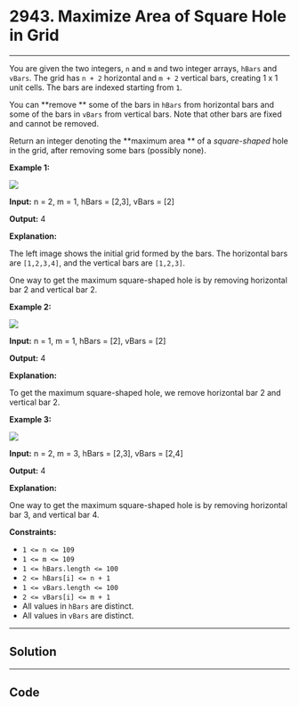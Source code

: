 # 2943. Maximize Area of Square Hole in Grid

---

You are given the two integers, `n` and `m` and two integer arrays, `hBars` and `vBars`. The grid has `n + 2` horizontal and `m + 2` vertical bars, creating 1 x 1 unit cells. The bars are indexed starting from `1`.

You can **remove ** some of the bars in `hBars` from horizontal bars and some of the bars in `vBars` from vertical bars. Note that other bars are fixed and cannot be removed.

Return an integer denoting the **maximum area ** of a _square-shaped_ hole in the grid, after removing some bars (possibly none).

 

**Example 1:**

![](https://assets.leetcode.com/uploads/2023/11/05/screenshot-from-2023-11-05-22-40-25.png)

**Input:** n = 2, m = 1, hBars = [2,3], vBars = [2]

**Output:** 4

**Explanation:**

The left image shows the initial grid formed by the bars. The horizontal bars are `[1,2,3,4]`, and the vertical bars are `[1,2,3]`.

One way to get the maximum square-shaped hole is by removing horizontal bar 2 and vertical bar 2.

**Example 2:**

![](https://assets.leetcode.com/uploads/2023/11/04/screenshot-from-2023-11-04-17-01-02.png)

**Input:** n = 1, m = 1, hBars = [2], vBars = [2]

**Output:** 4

**Explanation:**

To get the maximum square-shaped hole, we remove horizontal bar 2 and vertical bar 2.

**Example 3:**

![](https://assets.leetcode.com/uploads/2024/03/12/unsaved-image-2.png)

**Input:** n = 2, m = 3, hBars = [2,3], vBars = [2,4]

**Output:** 4

**Explanation:**

One way to get the maximum square-shaped hole is by removing horizontal bar 3, and vertical bar 4.

 

**Constraints:**

  * `1 <= n <= 109`
  * `1 <= m <= 109`
  * `1 <= hBars.length <= 100`
  * `2 <= hBars[i] <= n + 1`
  * `1 <= vBars.length <= 100`
  * `2 <= vBars[i] <= m + 1`
  * All values in `hBars` are distinct.
  * All values in `vBars` are distinct.

---

## Solution



---

## Code
```python


```